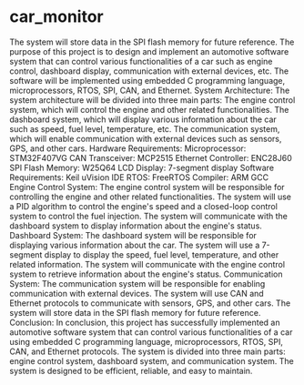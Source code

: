 # car_monitor
The system will store data in the SPI flash memory for future reference.
The purpose of this project is to design and implement an automotive software system that can control various functionalities of a car such as engine control, dashboard display, communication with external devices, etc. The software will be implemented using embedded C programming language, microprocessors, RTOS, SPI, CAN, and Ethernet.
System Architecture: The system architecture will be divided into three main parts:
The engine control system, which will control the engine and other related functionalities.
The dashboard system, which will display various information about the car such as speed, fuel level, temperature, etc.
The communication system, which will enable communication with external devices such as sensors, GPS, and other cars.
Hardware Requirements:
Microprocessor: STM32F407VG
CAN Transceiver: MCP2515
Ethernet Controller: ENC28J60
SPI Flash Memory: W25Q64
LCD Display: 7-segment display
Software Requirements:
Keil uVision IDE
RTOS: FreeRTOS
Compiler: ARM GCC
Engine Control System: The engine control system will be responsible for controlling the engine and other related functionalities. The system will use a PID algorithm to control the engine's speed and a closed-loop control system to control the fuel injection. The system will communicate with the dashboard system to display information about the engine's status.
Dashboard System: The dashboard system will be responsible for displaying various information about the car. The system will use a 7-segment display to display the speed, fuel level, temperature, and other related information. The system will communicate with the engine control system to retrieve information about the engine's status.
Communication System: The communication system will be responsible for enabling communication with external devices. The system will use CAN and Ethernet protocols to communicate with sensors, GPS, and other cars. The system will store data in the SPI flash memory for future reference.
Conclusion: In conclusion, this project has successfully implemented an automotive software system that can control various functionalities of a car using embedded C programming language, microprocessors, RTOS, SPI, CAN, and Ethernet protocols. The system is divided into three main parts: engine control system, dashboard system, and communication system. The system is designed to be efficient, reliable, and easy to maintain.
